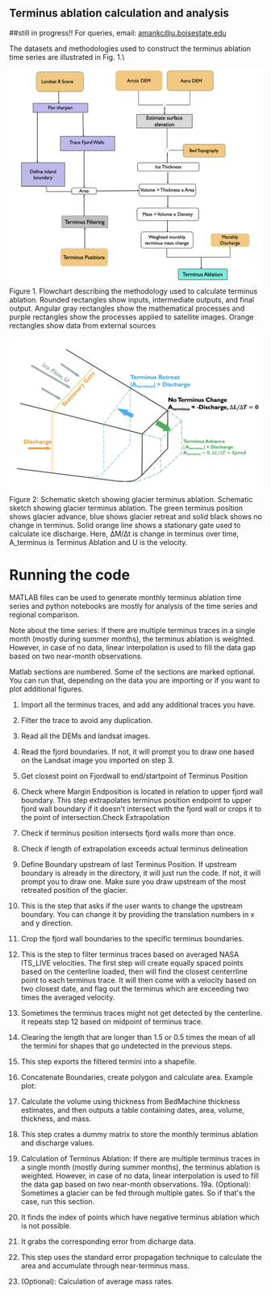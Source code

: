 ## Terminus ablation calculation and analysis
##still in progress!!
For queries, email: [amankc@u.boisestate.edu](mailto:amankc@u.boisestate.edu)

The datasets and methodologies used to construct the terminus ablation time series are illustrated in Fig. 1.\

![Alt text](Pictures/Updated_Main_flowchart.png)
Figure 1. Flowchart describing the methodology used to calculate terminus ablation. Rounded rectangles show inputs, intermediate outputs,
and final output. Angular gray rectangles show the mathematical processes and purple rectangles show the processes applied to satellite
images. Orange rectangles show data from external sources

![Alt text](Pictures/Frontal_Process.png)
Figure 2: Schematic sketch showing glacier terminus ablation. Schematic sketch showing glacier terminus ablation. The green terminus
position shows glacier advance, blue shows glacier retreat and solid black shows no change in terminus. Solid orange line shows a stationary
gate used to calculate ice discharge. Here, ∆M/∆t is change in terminus over time, A_terminus is Terminus Ablation and U is the velocity.

# Running the code

MATLAB files can be used to generate monthly terminus ablation time series and python notebooks are mostly for analysis of the time series and regional comparison. 

Note about the time series: If there are multiple terminus traces in a single month (mostly during summer months), the terminus ablation is weighted. However, in case of no data, linear interpolation is used to fill the data gap based on two near-month observations.

Matlab sections are numbered. Some of the sections are marked optional. You can run that, depending on the data you are importing or if you want to plot additional figures.

1. Import all the terminus traces, and add any additional traces you have.
2. Filter the trace to avoid any duplication.
3. Read all the DEMs and landsat images.
4. Read the fjord boundaries. If not, it will prompt you to draw one based on the Landsat image you imported on step 3.
5. Get closest point on Fjordwall to end/startpoint of Terminus Position
6. Check where Margin Endposition is located in relation to upper fjord wall boundary. This step extrapolates terminus position endpoint to upper fjord wall boundary if it doesn't intersect with the fjord wall or crops it to the point of intersection.Check Extrapolation
7. Check if terminus position intersects fjord walls more than once.
8. Check if length of extrapolation exceeds actual terminus delineation
9. Define Boundary upstream of last Terminus Position. If upstream boundary is already in the directory, it will just run the code. If not, it will prompt you to draw one. Make sure you draw upstream of the most retreated position of the glacier.
10. This is the step that asks if the user wants to change the upstream boundary. You can change it by providing the translation numbers in x and y direction.
11. Crop the fjord wall boundaries to the specific terminus boundaries.
12. This is the step to filter terminus traces based on averaged NASA ITS_LIVE velocities. The first step will create equally spaced points based on the centerline loaded, then will find the closest centerrline point to each terminus trace. It will then come with a velocity based on two closest date, and flag out the terminus which are exceeding two times the averaged velocity.
13. Sometimes the terminus traces might not get detected by the centerline. It repeats step 12 based on midpoint of terminus trace.
14. Clearing the length that are longer than 1.5 or 0.5 times the mean of all the termini for shapes that go undetected in the previous steps.
15. This step exports the filtered termini into a shapefile.
16. Concatenate Boundaries, create polygon and calculate area.
    Example plot:

17. Calculate the volume using thickness from BedMachine thickness estimates, and then outputs a table containing dates, area, volume, thickness, and mass.
18. This step crates a dummy matrix to store the monthly terminus ablation and discharge values.
19. Calculation of Terminus Ablation: If there are multiple terminus traces in a single month (mostly during summer months), the terminus ablation is weighted. However, in case of no data, linear interpolation is used to fill the data gap based on two near-month observations.
19a. (Optional): Sometimes a glacier can be fed through multiple gates. So if that's the case, run this section.
20. It finds the index of points which have negative terminus ablation which is not possible.
21. It grabs the corresponding error from dicharge data.
22. This step uses the standard error propagation technique to calculate the area and accumulate through near-terminus mass.
23. (Optional): Calculation of average mass rates.
